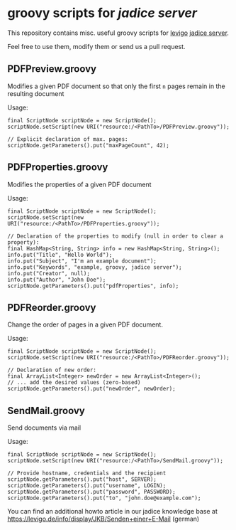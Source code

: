 groovy scripts for _jadice server_
==================================

This repository contains misc. useful groovy scripts for [levigo](http://www.levigo.com) [jadice server](http://www.levigo.com/document-management/products/jadice-server/).

Feel free to use them, modify them or send us a pull request.

PDFPreview.groovy
-----------------

Modifies a given PDF document so that only the first `n` pages remain in the resulting document

Usage:

    final ScriptNode scriptNode = new ScriptNode();
    scriptNode.setScript(new URI("resource:/<PathTo>/PDFPreview.groovy"));

    // Explicit declaration of max. pages:
    scriptNode.getParameters().put("maxPageCount", 42);

PDFProperties.groovy
--------------------

Modifies the properties of a given PDF document

Usage:

    final ScriptNode scriptNode = new ScriptNode();
    scriptNode.setScript(new URI("resource:/<PathTo>/PDFProperties.groovy"));
    
    // Declaration of the properties to modify (null in order to clear a property):
    final HashMap<String, String> info = new HashMap<String, String>();
    info.put("Title", "Hello World");
    info.put("Subject", "I'm an example document");
    info.put("Keywords", "example, groovy, jadice server");
    info.put("Creator", null);
    info.put("Author", "John Doe");
    scriptNode.getParameters().put("pdfProperties", info);


PDFReorder.groovy
-----------------

Change the order of pages in a given PDF document.

Usage:

    final ScriptNode scriptNode = new ScriptNode();
    scriptNode.setScript(new URI("resource:/<PathTo>/PDFReorder.groovy"));

    // Declaration of new order:
    final ArrayList<Integer> newOrder = new ArrayList<Integer>();
    // ... add the desired values (zero-based)
    scriptNode.getParameters().put("newOrder", newOrder);
    
SendMail.groovy
---------------

Send documents via mail

Usage:

    final ScriptNode scriptNode = new ScriptNode();
    scriptNode.setScript(new URI("resource:/<PathTo>/SendMail.groovy"));

    // Provide hostname, credentials and the recipient
    scriptNode.getParameters().put("host", SERVER);
    scriptNode.getParameters().put("username", LOGIN);
    scriptNode.getParameters().put("password", PASSWORD);
    scriptNode.getParameters().put("to", "john.doe@example.com");

You can find an additional howto article in our jadice knowledge base at https://levigo.de/info/display/JKB/Senden+einer+E-Mail (german)